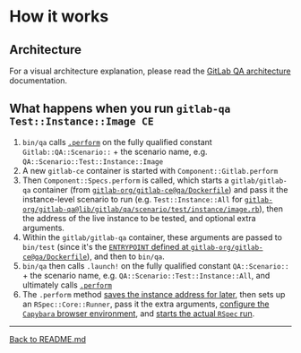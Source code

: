 # How it works

## Architecture

For a visual architecture explanation, please read the
[GitLab QA architecture](./architecture.md) documentation.

## What happens when you run `gitlab-qa Test::Instance::Image CE`

1. `bin/qa` calls [`.perform`][instance-image] on the fully qualified constant
  `Gitlab::QA::Scenario::` + the scenario name, e.g. `QA::Scenario::Test::Instance::Image`
1. A new `gitlab-ce` container is started with `Component::Gitlab.perform`
1. Then `Component::Specs.perform` is called, which starts a `gitlab/gitlab-qa`
  container (from [`gitlab-org/gitlab-ce@qa/Dockerfile`][gitlab-dockerfile])
  and pass it the instance-level scenario to run (e.g. `Test::Instance::All` for
  [`gitlab-org/gitlab-qa@lib/gitlab/qa/scenario/test/instance/image.rb`][instance-image]),
  then the address of the live instance to be tested, and optional extra arguments.
1. Within the `gitlab/gitlab-qa` container, these arguments are passed to `bin/test` (since it's
  the
  [`ENTRYPOINT` defined at `gitlab-org/gitlab-ce@qa/Dockerfile`][gitlab-dockerfile]),
  and then to `bin/qa`.
1. `bin/qa` then calls `.launch!` on the fully qualified constant `QA::Scenario::` +
  the scenario name, e.g. `QA::Scenario::Test::Instance::All`, and ultimately calls
  [`.perform`][instance]
1. The `.perform` method [saves the instance address for later][instance], then sets up an
  `RSpec::Core::Runner`, pass it the extra arguments,
  [configure the `Capybara` browser environment][runner],
  and [starts the actual `RSpec` run][runner].

[instance-image]: https://gitlab.com/gitlab-org/gitlab-qa/blob/master/lib/gitlab/qa/scenario/test/instance/image.rb
[gitlab-dockerfile]: https://gitlab.com/gitlab-org/gitlab-ce/blob/60f51cd20af5db8759c31c32a9c45db5b5be2199/qa/Dockerfile
[instance]: https://gitlab.com/gitlab-org/gitlab-ce/blob/60f51cd20af5db8759c31c32a9c45db5b5be2199/qa/qa/scenario/test/instance.rb
[runner]: https://gitlab.com/gitlab-org/gitlab-ce/blob/60f51cd20af5db8759c31c32a9c45db5b5be2199/qa/qa/specs/runner.rb

----

[Back to README.md](../README.md)
